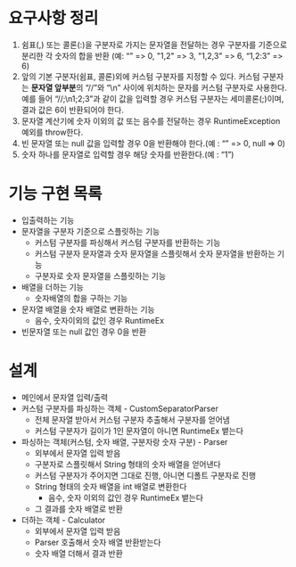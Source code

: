 # 요구사항 정리

1. 쉼표(,) 또는 콜론(:)을 구분자로 가지는 문자열을 전달하는 경우 구분자를 기준으로 분리한 각 숫자의 합을 반환 (예: “” => 0, "1,2" => 3, "1,2,3" => 6, “1,2:3” => 6)
2. 앞의 기본 구분자(쉼표, 콜론)외에 커스텀 구분자를 지정할 수 있다. 커스텀 구분자는 **문자열 앞부분**의 “//”와 “\n” 사이에 위치하는 문자를 커스텀 구분자로 사용한다. 예를 들어 “//;\n1;2;3”과 같이 값을 입력할 경우 커스텀 구분자는 세미콜론(;)이며, 결과 값은 6이 반환되어야 한다.
3. 문자열 계산기에 숫자 이외의 값 또는 음수를 전달하는 경우 RuntimeException 예외를 throw한다.
4. 빈 문자열 또는 null 값을 입력할 경우 0을 반환해야 한다.(예 : “” => 0, null => 0)
5. 숫자 하나를 문자열로 입력할 경우 해당 숫자를 반환한다.(예 : “1”)

# 기능 구현 목록
- 입출력하는 기능
- 문자열을 구분자 기준으로 스플릿하는 기능
  - 커스텀 구분자를 파싱해서 커스텀 구분자를 반환하는 기능
  - 커스텀 구분자 문자열과 숫자 문자열을 스플릿해서 숫자 문자열을 반환하는 기능
  - 구분자로 숫자 문자열을 스플릿하는 기능
- 배열을 더하는 기능
  - 숫자배열의 합을 구하는 기능
- 문자열 배열을 숫자 배열로 변환하는 기능
  - 음수, 숫자이외의 값인 경우 RuntimeEx
- 빈문자열 또는 null 값인 경우 0을 반환


# 설계
- 메인에서 문자열 입력/출력
- 커스텀 구분자를 파싱하는 객체 - CustomSeparatorParser
  - 전체 문자열 받아서 커스텀 구분자 추출해서 구분자를 얻어냄
  - 커스텀 구분자가 길이가 1인 문자열이 아니면 RuntimeEx 뱉는다
- 파싱하는 객체(커스텀, 숫자 배열, 구분자랑 숫자 구분) - Parser
  - 외부에서 문자열 입력 받음
  - 구분자로 스플릿해서 String 형태의 숫자 배열을 얻어낸다
  - 커스텀 구분자가 주어지면 그대로 진행, 아니면 디폴트 구분자로 진행
  - String 형태의 숫자 배열을 int 배열로 변환한다
    - 음수, 숫자 이외의 값인 경우 RuntimeEx 뱉는다
  - 그 결과를 숫자 배열로 반환
- 더하는 객체 - Calculator
  - 외부에서 문자열 입력 받음
  - Parser 호출해서 숫자 배열 반환받는다
  - 숫자 배열 더해서 결과 반환